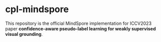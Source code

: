 # cpl-mindspore

This repository is the official MindSpore implementation for ICCV2023 paper **confidence-aware pseudo-label learning for weakly supervised visual grounding**.